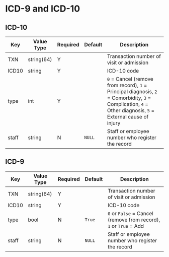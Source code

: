 # ICD-9 and ICD-10


## ICD-10


| Key   | Value Type | Required | Default | Description                                                                                                                                                |
| ----- | ---------- | -------- | ------- | ---------------------------------------------------------------------------------------------------------------------------------------------------------- |
| TXN   | string(64) | Y        |         | Transaction number of visit or admission                                                                                                                   |
| ICD10 | string     | Y        |         | ICD-10 code                                                                                                                                                |
| type  | int        | Y        |         | `0` = Cancel (remove from record), `1` = Principal diagnosis, `2` = Comorbidity, `3` = Complication, `4` = Other diagnosis, `5` = External cause of injury |
| staff | string     | N        | `NULL`  | Staff or employee number who register the record                                                                                                           |



## ICD-9


| Key   | Value Type | Required | Default | Description                                                       |
| ----- | ---------- | -------- | ------- | ----------------------------------------------------------------- |
| TXN   | string(64) | Y        |         | Transaction number of visit or admission                          |
| ICD10 | string     | Y        |         | ICD-10 code                                                       |
| type  | bool       | N        | `True`  | `0` or `False` = Cancel (remove from record), `1` or `True` = Add |
| staff | string     | N        | `NULL`  | Staff or employee number who register the record                  |